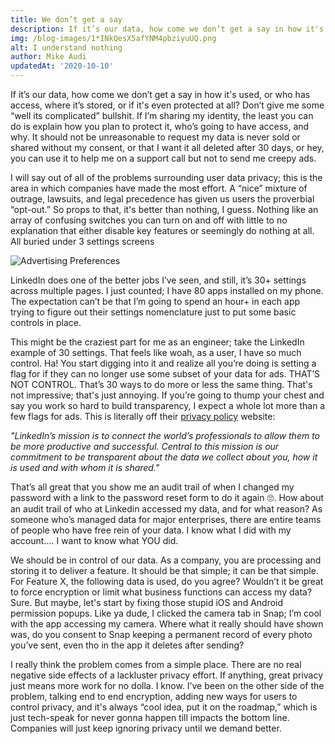```yaml
---
title: We don’t get a say
description: If it’s our data, how come we don’t get a say in how it's used, or who has access, where it’s stored, or if it's even protected at all?
img: /blog-images/1*INkQesX5afYNM4pbziyuUQ.png
alt: I understand nothing
author: Mike Audi
updatedAt: '2020-10-10'
---
```

If it’s our data, how come we don’t get a say in how it's used, or who has access, where it’s stored, or if it's even protected at all? Don’t give me some “well its complicated” bullshit. If I’m sharing my identity, the least you can do is explain how you plan to protect it, who’s going to have access, and why. It should not be unreasonable to request my data is never sold or shared without my consent, or that I want it all deleted after 30 days, or hey, you can use it to help me on a support call but not to send me creepy ads.

I will say out of all of the problems surrounding user data privacy; this is the area in which companies have made the most effort. A “nice” mixture of outrage, lawsuits, and legal precedence has given us users the proverbial “opt-out.” So props to that, it's better than nothing, I guess. Nothing like an array of confusing switches you can turn on and off with little to no explanation that either disable key features or seemingly do nothing at all. All buried under 3 settings screens

![Advertising Preferences](/blog-images/1*fyyV-cIuCSruwnZNz79UEQ.png)

LinkedIn does one of the better jobs I’ve seen, and still, it’s 30+ settings across multiple pages. I just counted; I have 80 apps installed on my phone. The expectation can’t be that I’m going to spend an hour+ in each app trying to figure out their settings nomenclature just to put some basic controls in place.

This might be the craziest part for me as an engineer; take the LinkedIn example of 30 settings. That feels like woah, as a user, I have so much control. Ha! You start digging into it and realize all you’re doing is setting a flag for if they can no longer use some subset of your data for ads. THAT’S NOT CONTROL. That’s 30 ways to do more or less the same thing. That's not impressive; that's just annoying. If you’re going to thump your chest and say you work so hard to build transparency, I expect a whole lot more than a few flags for ads. This is literally off their [privacy policy](https://www.linkedin.com/legal/privacy-policy) website:

_"LinkedIn’s mission is to connect the world’s professionals to allow them to be more productive and successful. Central to this mission is our commitment to be transparent about the data we collect about you, how it is used and with whom it is shared."_

That’s all great that you show me an audit trail of when I changed my password with a link to the password reset form to do it again 🙄. How about an audit trail of who at Linkedin accessed my data, and for what reason? As someone who’s managed data for major enterprises, there are entire teams of people who have free rein of your data. I know what I did with my account…. I want to know what YOU did.

We should be in control of our data. As a company, you are processing and storing it to deliver a feature. It should be that simple; it can be that simple. For Feature X, the following data is used, do you agree? Wouldn’t it be great to force encryption or limit what business functions can access my data? Sure. But maybe, let's start by fixing those stupid iOS and Android permission popups. Like ya dude, I clicked the camera tab in Snap; I’m cool with the app accessing my camera. Where what it really should have shown was, do you consent to Snap keeping a permanent record of every photo you’ve sent, even tho in the app it deletes after sending?

I really think the problem comes from a simple place. There are no real negative side effects of a lackluster privacy effort. If anything, great privacy just means more work for no dolla. I know. I’ve been on the other side of the problem, talking end to end encryption, adding new ways for users to control privacy, and it's always “cool idea, put it on the roadmap,” which is just tech-speak for never gonna happen till impacts the bottom line. Companies will just keep ignoring privacy until we demand better.
